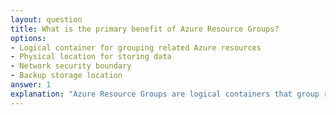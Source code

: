 ```yaml
---
layout: question
title: What is the primary benefit of Azure Resource Groups?
options:
- Logical container for grouping related Azure resources
- Physical location for storing data
- Network security boundary
- Backup storage location
answer: 1
explanation: "Azure Resource Groups are logical containers that group related Azure resources together. They help organize resources, apply policies, manage permissions, and simplify deployment and management operations."
---
```

